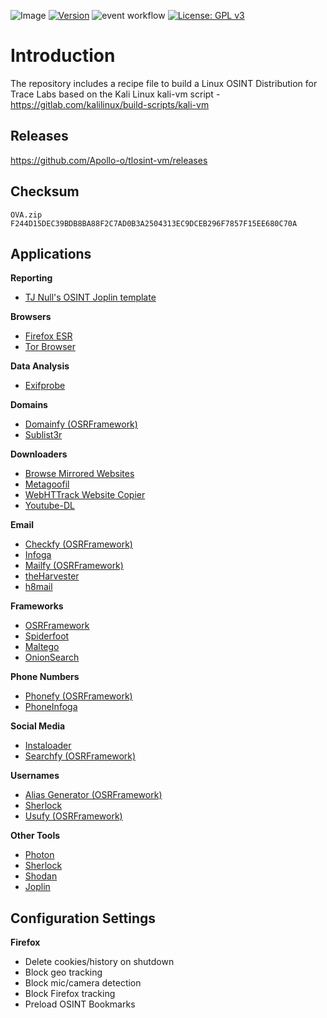 ![Image](https://github.com/Apollo-o/tlosint-vm/assets/22546578/db6e5343-c08c-4ab1-8a1e-41112f80e18f)
[![Version](https://img.shields.io/badge/tlosintvm-1.0.0-brightgreen.svg?maxAge=259200)]()
![event workflow](https://github.com/Apollo-o/tlosint-vm/actions/workflows/releases.yml/badge.svg)
[![License: GPL v3](https://img.shields.io/badge/License-GPLv3-blue.svg)](https://www.gnu.org/licenses/gpl-3.0)

# Introduction
The repository includes a recipe file to build a Linux OSINT Distribution for Trace Labs based on the Kali Linux kali-vm script - https://gitlab.com/kalilinux/build-scripts/kali-vm

## Releases
https://github.com/Apollo-o/tlosint-vm/releases

## Checksum
``` 
OVA.zip    F244D15DEC39BDB8BA88F2C7AD0B3A2504313EC9DCEB296F7857F15EE680C70A
```

## Applications

**Reporting**
* [TJ Null's OSINT Joplin template](https://github.com/tjnull/TJ-OSINT-Notebook)

**Browsers**
* [Firefox ESR](https://www.mozilla.org/en-US/firefox/enterprise/)
* [Tor Browser](https://www.torproject.org/download/)

**Data Analysis**
* [Exifprobe](https://github.com/hfiguiere/exifprobe)

**Domains**
* [Domainfy (OSRFramework)](https://github.com/i3visio/osrframework)
* [Sublist3r](https://github.com/aboul3la/Sublist3r)

**Downloaders**
* [Browse Mirrored Websites](http://www.httrack.com/)
* [Metagoofil](https://github.com/opsdisk/metagoofil)
* [WebHTTrack Website Copier](http://www.httrack.com/)
* [Youtube-DL](https://github.com/ytdl-org/youtube-dl)

**Email**
* [Checkfy (OSRFramework)](https://github.com/i3visio/osrframework)
* [Infoga](https://github.com/m4ll0k/Infoga)
* [Mailfy (OSRFramework)](https://github.com/i3visio/osrframework)
* [theHarvester](https://github.com/laramies/theHarvester)
* [h8mail](https://github.com/khast3x/h8mail)

**Frameworks**
* [OSRFramework](https://github.com/i3visio/osrframework)
* [Spiderfoot](https://github.com/smicallef/spiderfoot)
* [Maltego](https://www.maltego.com/downloads/)
* [OnionSearch](https://github.com/megadose/OnionSearch)

**Phone Numbers**
* [Phonefy (OSRFramework)](https://github.com/i3visio/osrframework)
* [PhoneInfoga](https://github.com/sundowndev/phoneinfoga)

**Social Media**
* [Instaloader](https://github.com/instaloader/instaloader)
* [Searchfy (OSRFramework)](https://github.com/i3visio/osrframework)

**Usernames**
* [Alias Generator (OSRFramework)](https://github.com/i3visio/osrframework)
* [Sherlock](https://github.com/sherlock-project/sherlock)
* [Usufy (OSRFramework)](https://github.com/i3visio/osrframework)

**Other Tools**
* [Photon](https://github.com/s0md3v/Photon)
* [Sherlock](https://github.com/sherlock-project/sherlock)
* [Shodan](https://cli.shodan.io/)
* [Joplin](https://joplinapp.org/help/)

## Configuration Settings
**Firefox**
* Delete cookies/history on shutdown
* Block geo tracking
* Block mic/camera detection
* Block Firefox tracking
* Preload OSINT Bookmarks
